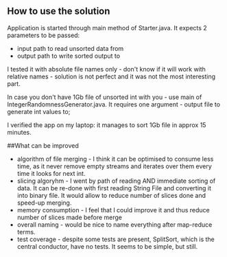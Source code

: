 ## How to use the solution

Application is started through main method of Starter.java.
It expects 2 parameters to be passed: 
- input path to read unsorted data from
- output path to write sorted output to

I tested it with absolute file names only - 
don't know if it will work with relative names - 
solution is not perfect and it was not the most interesting part.

In case you don't have 1Gb file of unsorted int with you - 
use main of IntegerRandomnessGenerator.java.
It requires one argument - output file to generate int values to;

I verified the app on my laptop: it manages to sort 1Gb file in approx 15 minutes.

##What can be improved
- algorithm of file merging - I think it can be optimised to consume less time, 
as it never remove empty streams and iterates over them every time it looks for next int.
- slicing algoryhm - I went by path of reading AND immediate sorting of data.
It can be re-done with first reading String File and converting it into binary file.
It would allow to reduce number of slices done and speed-up merging.
- memory consumption - I feel that I could improve it and thus reduce number of slices made before merge
- overall naming - would be nice to name everything after map-reduce terms.
- test coverage - despite some tests are present, SplitSort, which is the central conductor, have no tests. It seems to be simple, but still.         
